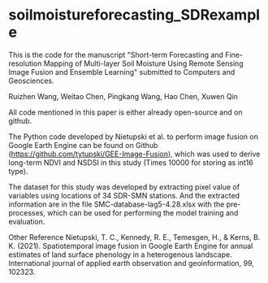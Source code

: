 # soilmoistureforecasting_SDRexample

This is the code for the manuscript "Short-term Forecasting and Fine-resolution Mapping of Multi-layer Soil Moisture Using Remote Sensing Image Fusion and Ensemble Learning" submitted to Computers and Geosciences.

Ruizhen Wang, Weitao Chen, Pingkang Wang, Hao Chen, Xuwen Qin

All code mentioned in this paper is either already open-source and on github. 

The Python code developed by Nietupski et al. to perform image fusion on Google Earth Engine can be found on Github (https://github.com/tytupski/GEE-Image-Fusion), which was used to derive long-term NDVI and NSDSI in this study (Times 10000 for storing as int16 type). 

The dataset for this study was developed by extracting pixel value of variables using locations of 34 SDR-SMN stations. And the extracted information are in the file SMC-database-lag5-4.28.xlsx with the pre-processes, which can be used for performing the model training and evaluation.

Other Reference
Nietupski, T. C., Kennedy, R. E., Temesgen, H., & Kerns, B. K. (2021). Spatiotemporal image fusion in Google Earth Engine for annual estimates of land surface phenology in a heterogenous landscape. International journal of applied earth observation and geoinformation, 99, 102323.
